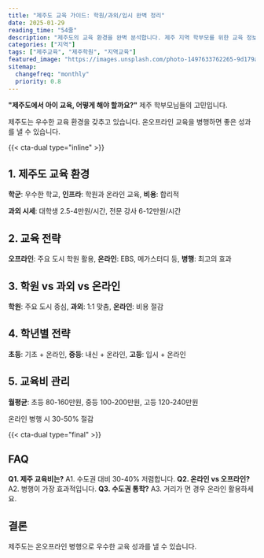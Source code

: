 ```yaml
---
title: "제주도 교육 가이드: 학원/과외/입시 완벽 정리"
date: 2025-01-29
reading_time: "54줄"
description: "제주도의 교육 환경을 완벽 분석합니다. 제주 지역 학부모를 위한 교육 정보를 제공합니다."
categories: ["지역"]
tags: ["제주교육", "제주학원", "지역교육"]
featured_image: "https://images.unsplash.com/photo-1497633762265-9d179a990aa6?auto=format&fit=crop&q=80"
sitemap:
  changefreq: "monthly"
  priority: 0.8
---
```


**"제주도에서 아이 교육, 어떻게 해야 할까요?"** 제주 학부모님들의 고민입니다.

제주도는 우수한 교육 환경을 갖추고 있습니다. 온오프라인 교육을 병행하면 좋은 성과를 낼 수 있습니다.

{{< cta-dual type="inline" >}}

## 1. 제주도 교육 환경

**학군**: 우수한 학교, **인프라**: 학원과 온라인 교육, **비용**: 합리적

**과외 시세**: 대학생 2.5-4만원/시간, 전문 강사 6-12만원/시간

## 2. 교육 전략

**오프라인**: 주요 도시 학원 활용, **온라인**: EBS, 메가스터디 등, **병행**: 최고의 효과

## 3. 학원 vs 과외 vs 온라인

**학원**: 주요 도시 중심, **과외**: 1:1 맞춤, **온라인**: 비용 절감

## 4. 학년별 전략

**초등**: 기초 + 온라인, **중등**: 내신 + 온라인, **고등**: 입시 + 온라인

## 5. 교육비 관리

**월평균**: 초등 80-160만원, 중등 100-200만원, 고등 120-240만원

온라인 병행 시 30-50% 절감

{{< cta-dual type="final" >}}

## FAQ

**Q1. 제주 교육비는?** A1. 수도권 대비 30-40% 저렴합니다.
**Q2. 온라인 vs 오프라인?** A2. 병행이 가장 효과적입니다.
**Q3. 수도권 통학?** A3. 거리가 먼 경우 온라인 활용하세요.

## 결론

제주도는 온오프라인 병행으로 우수한 교육 성과를 낼 수 있습니다.
